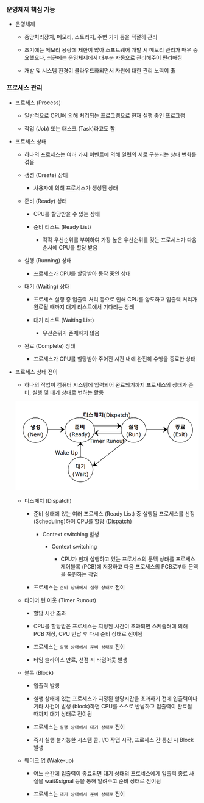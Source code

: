 ### 운영체제 핵심 기능

- 운영체제
  
  - 중앙처리장치, 메모리, 스토리지, 주변 기기 등을 적절히 관리
  
  - 초기에는 메모리 용량에 제한이 많아 소프트웨어 개발 시 메모리 관리가 매우 중요했으나, 최근에는 운영체제에서 대부분 자동으로 관리해주어 편리해짐
  
  - 개발 및 시스템 환경이 클라우드화되면서 자원에 대한 관리 노력이 줆

### 프로세스 관리

- 프로세스 (Process)
  
  - 일반적으로 CPU에 의해 처리되는 프로그램으로 현재 실행 중인 프로그램
  
  - 작업 (Job) 또는 태스크 (Task)라고도 함

- 프로세스 상태
  
  - 하나의 프로세스는 여러 가지 이벤트에 의해 일련의 서로 구분되는 상태 변화를 겪음
  
  - 생성 (Create) 상태
    
    - 사용자에 의해 프로세스가 생성된 상태
  
  - 준비 (Ready) 상태
    
    - CPU를 할당받을 수 있는 상태
    
    - 준비 리스트 (Ready List)
      
      - 각각 우선순위를 부여하여 가장 높은 우선순위를 갖는 프로세스가 다음 순서에 CPU를 할당 받음
  
  - 실행 (Running) 상태
    
    - 프로세스가 CPU를 할당받아 동작 중인 상태
  
  - 대기 (Waiting) 상태
    
    - 프로세스 실행 중 입출력 처리 등으로 인해 CPU를 양도하고 입출력 처리가 완료될 때까지 대기 리스트에서 기다리는 상태
    
    - 대기 리스트 (Waiting List)
      
      - 우선순위가 존재하지 않음
  
  - 완료 (Complete) 상태
    
    - 프로세스가 CPU를 할당받아 주어진 시간 내에 완전히 수행을 종료한 상태

- 프로세스 상태 전이
  
  - 하나의 작업이 컴퓨터 시스템에 입력되어 완료되기까지 프로세스의 상태가 준비, 실행 및 대기 상태로 변하는 활동
  
  ![](./image/프로세스_상태_전이도.png)
  
  - 디스패치 (Dispatch)
    
    - 준비 상태에 있는 여러 프로세스 (Ready List) 중 실행될 프로세스를 선정 (Scheduling)하여 CPU를 할당 (Dispatch)
      
      - Context switching 발생
        
        - Context switching
          
          - CPU가 현재 실행하고 있는 프로세스의 문맥 상태를 프로세스 제어블록 (PCB)에 저장하고 다음 프로세스의 PCB로부터 문맥을 복원하는 작업
    
    - 프로세스는 `준비 상태에서 실행 상태로` 전이
  
  - 타이머 런 아웃 (Timer Runout)
    
    - 할당 시간 초과
    
    - CPU를 할당받은 프로세스는 지정된 시간이 초과되면 스케줄러에 의해 PCB 저장, CPU 반납 후 다시 준비 상태로 전이됨
    
    - 프로세스는 `실행 상태에서 준비 상태로` 전이
    
    - 타임 슬라이스 만료, 선점 시 타임아웃 발생
  
  - 블록 (Block)
    
    - 입출력 발생
    
    - 실행 상태에 있는 프로세스가 지정된 할당시간을 초과하기 전에 입출력이나 기타 사건이 발생 (block)하면 CPU를 스스로 반납하고 입출력이 완료될 때까지 대기 상태로 전이됨
    
    - 프로세스는 `실행 상태에서 대기 상태로` 전이
    
    - 즉시 실행 불가능한 시스템 콜, I/O 작업 시작, 프로세스 간 통신 시 Block 발생
  
  - 웨이크 업 (Wake-up)
    
    - 어느 순간에 입출력이 종료되면 대기 상태의 프로세스에게 입출력 종료 사실을 wait&signal 등을 통해 알려주고 준비 상태로 전이됨
    
    - 프로세스는 `대기 상태에서 준비 상태로` 전이